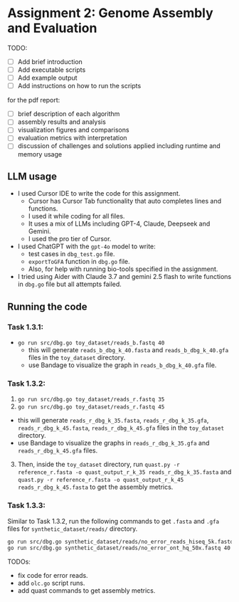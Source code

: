 # Assignment 2: Genome Assembly and Evaluation

TODO:
- [ ] Add brief introduction
- [ ] Add executable scripts 
- [ ] Add example output
- [ ] Add instructions on how to run the scripts

for the pdf report:
- [ ] brief description of each algorithm
- [ ] assembly results and analysis
- [ ] visualization figures and comparisons
- [ ] evaluation metrics with interpretation
- [ ] discussion of challenges and solutions applied including runtime and memory usage

## LLM usage

- I used Cursor IDE to write the code for this assignment.
  - Cursor has Cursor Tab functionality that auto completes lines and functions.
  - I used it while coding for all files.
  - It uses a mix of LLMs including GPT-4, Claude, Deepseek and Gemini.
  - I used the pro tier of Cursor.
- I used ChatGPT with the `gpt-4o` model to write:
  - test cases in `dbg_test.go` file.
  - `exportToGFA` function in `dbg.go` file.
  - Also, for help with running bio-tools specified in the assignment.
- I tried using Aider with Claude 3.7 and gemini 2.5 flash to write functions in `dbg.go` file but all attempts failed.


## Running the code

### Task 1.3.1:
- `go run src/dbg.go toy_dataset/reads_b.fastq 40`
  - this will generate `reads_b_dbg_k_40.fasta` and `reads_b_dbg_k_40.gfa` files in the `toy_dataset` directory.
  - use Bandage to visualize the graph in `reads_b_dbg_k_40.gfa` file.

### Task 1.3.2:
1. `go run src/dbg.go toy_dataset/reads_r.fastq 35`
2. `go run src/dbg.go toy_dataset/reads_r.fastq 45`
  - this will generate `reads_r_dbg_k_35.fasta`, `reads_r_dbg_k_35.gfa`, `reads_r_dbg_k_45.fasta`, `reads_r_dbg_k_45.gfa` files in the `toy_dataset` directory.
  - use Bandage to visualize the graphs in `reads_r_dbg_k_35.gfa` and `reads_r_dbg_k_45.gfa` files.
3. Then, inside the `toy_dataset` directory, run `quast.py -r reference_r.fasta -o quast_output_r_k_35 reads_r_dbg_k_35.fasta` and `quast.py -r reference_r.fasta -o quast_output_r_k_45 reads_r_dbg_k_45.fasta` to get the assembly metrics.

### Task 1.3.3:
Similar to Task 1.3.2, run the following commands to get `.fasta` and `.gfa` files for `synthetic_dataset/reads/` directory.
```bash
go run src/dbg.go synthetic_dataset/reads/no_error_reads_hiseq_5k.fastq 40
go run src/dbg.go synthetic_dataset/reads/no_error_ont_hq_50x.fastq 40
```

TODOs:
- fix code for error reads.
- add `olc.go` script runs.
- add quast commands to get assembly metrics.

